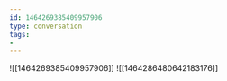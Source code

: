 ```yaml
---
id: 1464269385409957906
type: conversation
tags:
- 
---
```

![[1464269385409957906]]
![[1464286480642183176]]

